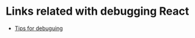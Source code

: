 # Links related with debugging React

- [Tips for debuguing](https://hackernoon.com/a-user-encounters-a-javascript-error-youll-never-guess-what-happens-next-dc1a6f725490)